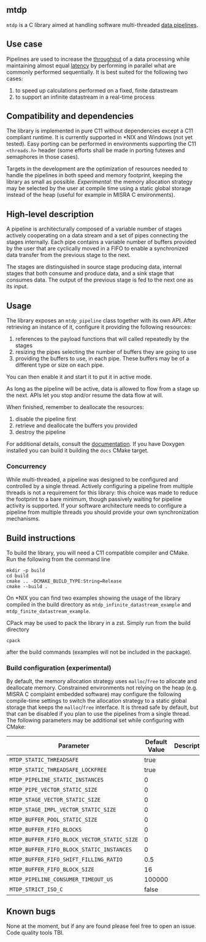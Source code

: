 mtdp
----

`mtdp` is a C library aimed at handling software multi-threaded [data pipelines](https://en.wikipedia.org/wiki/Pipeline_(computing)).

## Use case

Pipelines are used to increase the [throughput](https://en.wikipedia.org/wiki/Network_throughput) of a data processing while maintaining almost equal [latency](https://en.wikipedia.org/wiki/Latency_(engineering)) by performing in parallel what are commonly performed sequentially. It is best suited for the following two cases:
1. to speed up calculations performed on a fixed, finite datastream
2. to support an infinite datastream in a real-time process

## Compatibility and dependencies
The library is implemented in pure C11 without dependencies except a C11 compliant runtime. It is currently supported in *NIX and Windows (not yet tested). Easy porting can be performed in environments supporting the C11 `<threads.h>` header (some efforts shall be made in porting futexes and semaphores in those cases).

Targets in the development are the optimization of resources needed to handle the pipelines in both speed and memory footprint, keeping the library as small as possible. 
_Experimental_: the memory allocation strategy may be selected by the user at compile time using a static global storage instead of the heap (useful for example in MISRA C environments).

## High-level description

A pipeline is architecturally composed of a variable number of stages actively cooperating on a data stream and a set of pipes connecting the stages internally. Each pipe contains a variable number of buffers provided by the user that are cyclically moved in a FIFO to enable a synchronized data transfer from the previous stage to the next.

The stages are distinguished in source stage producing data, internal stages that both consume and produce data, and a sink stage that consumes data. The output of the previous stage is fed to the next one as its input.

## Usage
The library exposes an `mtdp_pipeline` class together with its own API. After retrieving an instance of it, configure it providing the following resources:
1. references to the payload functions that will called repeatedly by the stages
2. resizing the pipes selecting the number of buffers they are going to use
3. providing the buffers to use, in each pipe. These buffers may be of a different type or size on each pipe.

You can then enable it and start it to put it in active mode.

As long as the pipeline will be active, data is allowed to flow from a stage up the next. APIs let you stop and/or resume the data flow at will.

When finished, remember to deallocate the resources:
1. disable the pipeline first
2. retrieve and deallocate the buffers you provided
3. destroy the pipeline

For additional details, consult the [documentation](https://dteod.github.io/mtdp/). If you have Doxygen installed you can build it building the `docs` CMake target.


### Concurrency
While multi-threaded, a pipeline was designed to be configured and controlled by a single thread. Actively configuring a pipeline from multiple threads is not a requirement for this library: this choice was made to reduce the footprint to a bare minimum, though passively waiting for pipeline activity is supported. If your software architecture needs to configure a pipeline from multiple threads you should provide your own synchronization mechanisms.

## Build instructions
To build the library, you will need a C11 compatible compiler and CMake. Run the following from the command line

```
mkdir -p build
cd build
cmake .. -DCMAKE_BUILD_TYPE:String=Release
cmake --build . 
```

On *NIX you can find two examples showing the usage of the library compiled in the build directory as `mtdp_infinite_datastream_example` and `mtdp_finite_datastream_example`.

CPack may be used to pack the library in a zst. Simply run from the build directory

```
cpack
```

after the build commands (examples will not be included in the package).

### Build configuration (experimental)
By default, the memory allocation strategy uses `malloc`/`free` to allocate and deallocate memory. Constrained environments not relying on the heap (e.g. MISRA C complaint embedded software) may configure the following compile-time settings to switch the allocation strategy to a static global storage that keeps the `malloc`/`free` interface. It is thread safe by default, but that can be disabled if you plan to use the pipelines from a single thread.
The following parameters may be additional set while configuring with CMake:  

|Parameter|Default Value|Description
|-----|----|----|
|`MTDP_STATIC_THREADSAFE`                       | true    |    |
|`MTDP_STATIC_THREADSAFE_LOCKFREE`              | true    |    |
|`MTDP_PIPELINE_STATIC_INSTANCES`               | 0       |    |
|`MTDP_PIPE_VECTOR_STATIC_SIZE`                 | 0       |    |
|`MTDP_STAGE_VECTOR_STATIC_SIZE`                | 0       |    |
|`MTDP_STAGE_IMPL_VECTOR_STATIC_SIZE`           | 0       |    |
|`MTDP_BUFFER_POOL_STATIC_SIZE`                 | 0       |    |
|`MTDP_BUFFER_FIFO_BLOCKS`                      | 0       |    |
|`MTDP_BUFFER_FIFO_BLOCK_VECTOR_STATIC_SIZE`    | 0       |    |
|`MTDP_BUFFER_FIFO_BLOCK_STATIC_INSTANCES`      | 0       |    |
|`MTDP_BUFFER_FIFO_SHIFT_FILLING_RATIO`         | 0.5     |    |
|`MTDP_BUFFER_FIFO_BLOCK_SIZE`                  | 16      |    |
|`MTDP_PIPELINE_CONSUMER_TIMEOUT_US`            | 100000  |    |
|`MTDP_STRICT_ISO_C`                            | false    |    |

## Known bugs
None at the moment, but if any are found please feel free to open an issue. Code quality tools TBI.
